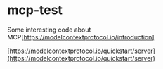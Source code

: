 # mcp-test
Some interesting code about MCP[https://modelcontextprotocol.io/introduction]

[https://modelcontextprotocol.io/quickstart/server](https://modelcontextprotocol.io/quickstart/server)
